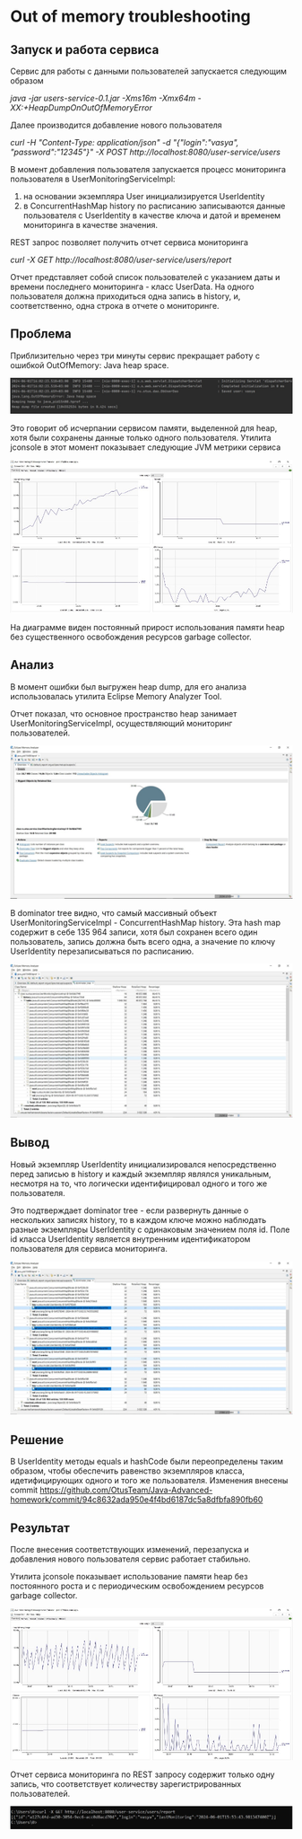# Out of memory troubleshooting

## Запуск и работа сервиса

Сервис для работы с данными пользователей запускается следующим образом

*java -jar users-service-0.1.jar -Xms16m -Xmx64m -XX:+HeapDumpOnOutOfMemoryError* 

Далее производится добавление нового пользователя

*curl -H "Content-Type: application/json" -d "{\"login\":\"vasya\", \"password\":\"12345\"}" -X POST http://localhost:8080/user-service/users*

В момент добавления пользователя запускается процесс мониторинга пользователя в UserMonitoringServiceImpl:
1. на основании экземпляра User инициализируется UserIdentity
2. в ConcurrentHashMap history по расписанию записываются данные пользователя с UserIdentity в качестве ключа и датой и временем мониторинга в качестве значения.

REST запрос позволяет получить отчет сервиса мониторинга

*curl -X GET http://localhost:8080/user-service/users/report*

Отчет представляет собой список пользователей с указанием даты и времени последнего мониторинга - класс UserData.
На одного пользователя должна приходиться одна запись в history, и, соответственно, одна строка в отчете о мониторинге. 

## Проблема

Приблизительно через три минуты сервис прекращает работу с ошибкой OutOfMemory: Java heap space.

![screenshot](images/oom_case_logs.jpg)

Это говорит об исчерпании сервисом памяти, выделенной для heap, хотя были сохранены данные только одного пользователя.
Утилита jconsole в этот момент показывает следующие JVM метрики сервиса

![screenshot](images/oom_case_jvm.jpg)

На диаграмме виден постоянный прирост использования памяти heap без существенного освобождения ресурсов garbage collector.

## Анализ

В момент ошибки был выгружен heap dump, для его анализа использовалась утилита Eclipse Memory Analyzer Tool.

Отчет показал, что основное пространство heap занимает UserMonitoringServiceImpl, осуществляющий мониторинг пользователей.

![screenshot](images/oom_mat_1.jpg)

В dominator tree видно, что самый массивный объект UserMonitoringServiceImpl - ConcurrentHashMap history.
Эта hash map содержит в себе 135 964 записи, хотя был сохранен всего один пользователь, запись должна быть всего одна, 
а значение по ключу UserIdentity перезаписываться по расписанию.

![screenshot](images/oom_mat_2.jpg)

## Вывод

Новый экземпляр UserIdentity инициализировался непосредственно перед записью в history и каждый экземпляр являлся уникальным,
несмотря на то, что логически идентифицировал одного и того же пользователя.

Это подтверждает dominator tree - если развернуть данные о нескольких записях history, 
то в каждом ключе можно наблюдать разные экземпляры UserIdentity с одинаковым значением поля id.
Поле id класса UserIdentity является внутренним идентификатором пользователя для сервиса мониторинга.

![screenshot](images/oom_mat_3.jpg)

## Решение

В UserIdentity методы equals и hashCode были переопределены таким образом, чтобы обеспечить равенство экземпляров класса, идетифицирующих одного и того же пользователя.
Изменения внесены commit https://github.com/OtusTeam/Java-Advanced-homework/commit/94c8632ada950e4f4bd6187dc5a8dfbfa890fb60

## Результат

После внесения соответствующих изменений, перезапуска и добавления нового пользователя сервис работает стабильно.

Утилита jconsole показывает использование памяти heap без постоянного роста и с периодическим освобождением ресурсов garbage collector.

![screenshot](images/oom_fixed_jvm.jpg)

Отчет сервиса мониторинга по REST запросу содержит только одну запись, что соответствует количеству зарегистрированных пользователей.

![screenshot](images/oom_fixed_user_report.jpg)

